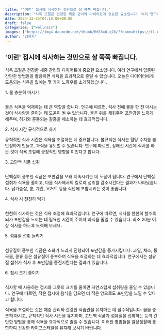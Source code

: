 ```yaml
---
title: "'이런' 접시에 식사하는 것만으로 살 쭉쭉 빠집니다."
description: "식욕 조절은 건강한 체중 관리와 다이어트에 중요한 요소입니다. 여러 연구에서 입증된 간단한 방법들을 활용하면 식욕을 효과적으로 줄일 수 있습니다. 오늘은 다이어터에게 도움되는 식욕을 없애는 몇 가지 노하우를 소개하겠습니다."
date: 2024-12-25T04:18:00+09:00
draft: false
categories: ["wellness"]
images: ["https://img4.daumcdn.net/thumb/R658x0.q70/?fname=https://t1.daumcdn.net/news/202412/07/starpick/20241207144837436dmvd.webp", "https://img1.daumcdn.net/thumb/R658x0.q70/?fname=https://t1.daumcdn.net/news/202412/07/starpick/20241207144837642qyno.jpg", "https://img2.daumcdn.net/thumb/R658x0.q70/?fname=https://t1.daumcdn.net/news/202412/07/starpick/20241207144837898rmhw.jpg", "https://img3.daumcdn.net/thumb/R658x0.q70/?fname=https://t1.daumcdn.net/news/202412/07/starpick/20241207144838151ozkc.jpg", "https://img2.daumcdn.net/thumb/R658x0.q70/?fname=https://t1.daumcdn.net/news/202412/07/starpick/20241207144837242hrrd.jpg"]
author: "김현지"
---
```


<h2 >'이런' 접시에 식사하는 것만으로 살 쭉쭉 빠집니다.</h2> <p>식욕 조절은 건강한 체중 관리와 다이어트에 중요한 요소입니다. 여러 연구에서 입증된 간단한 방법들을 활용하면 식욕을 효과적으로 줄일 수 있습니다. 오늘은 다이어터에게 도움되는 식욕을 없애는 몇 가지 노하우를 소개하겠습니다.</p> <p>1. 물 충분히 마시기</p> <figure ><img src="https://img4.daumcdn.net/thumb/R658x0.q70/?fname=https://t1.daumcdn.net/news/202412/07/starpick/20241207144837436dmvd.webp" alt=""/></figure> <p>물은 식욕을 억제하는 데 큰 역할을 합니다. 연구에 따르면, 식사 전에 물을 한 잔 마시는 것이 식사량을 줄이는 데 도움이 될 수 있습니다. 물은 위를 채워주어 포만감을 느끼게 해주며, 허기와 혼동되는 갈증을 해소하는 데 효과적입니다.</p> <p>2. 식사 시간 규칙적으로 하기</p> <p>규칙적인 식사 시간은 식욕을 조절하는 데 중요합니다. 불규칙한 식사는 혈당 수치를 불안정하게 만들고, 과식을 유도할 수 있습니다. 연구에 따르면, 정해진 시간에 식사를 하는 것이 식욕 조절에 긍정적인 영향을 미친다고 합니다.</p> <p>3. 고단백 식품 섭취</p> <figure ><img src="https://img1.daumcdn.net/thumb/R658x0.q70/?fname=https://t1.daumcdn.net/news/202412/07/starpick/20241207144837642qyno.jpg" alt=""/></figure> <p>단백질이 풍부한 식품은 포만감을 오래 지속시키는 데 도움이 됩니다. 연구에서 단백질 섭취가 식욕을 줄이고, 다음 식사에서의 칼로리 섭취를 감소시킨다는 결과가 나타났습니다. 닭가슴살, 콩, 계란, 요거트 등을 식단에 포함시키는 것이 좋습니다.</p> <p>4. 식사 시 천천히 먹기</p> <figure ><img src="https://img2.daumcdn.net/thumb/R658x0.q70/?fname=https://t1.daumcdn.net/news/202412/07/starpick/20241207144837898rmhw.jpg" alt=""/></figure> <p>천천히 식사하는 것은 식욕 조절에 효과적입니다. 연구에 따르면, 식사를 천천히 할수록 뇌가 포만감을 느끼는 데 필요한 시간이 주어져 과식을 줄일 수 있습니다. 최소 20분 이상 식사를 하도록 노력해 보세요.</p> <p>5. 섬유질 섭취 늘리기</p> <figure ><img src="https://img3.daumcdn.net/thumb/R658x0.q70/?fname=https://t1.daumcdn.net/news/202412/07/starpick/20241207144838151ozkc.jpg" alt=""/></figure> <p>섬유질이 풍부한 식품은 소화가 느리게 진행되어 포만감을 증가시킵니다. 과일, 채소, 통곡물, 콩류 등은 섬유질이 풍부하여 식욕을 조절하는 데 효과적입니다. 연구에서는 섬유질 섭취가 식사 후 포만감을 증진시킨다는 결과가 있습니다.</p> <p>6. 접시 크기 줄이기</p> <figure ><img src="https://img2.daumcdn.net/thumb/R658x0.q70/?fname=https://t1.daumcdn.net/news/202412/07/starpick/20241207144837242hrrd.jpg" alt=""/></figure> <p>식사할 때 사용하는 접시와 그릇의 크기를 줄이면 자연스럽게 섭취량을 줄일 수 있습니다. 연구에 따르면, 작은 접시에 음식을 담으면 더 적은 양으로도 포만감을 느낄 수 있다고 합니다.</p> <p>식욕을 조절하는 것은 체중 관리와 건강한 식습관을 유지하는 데 필수적입니다. 물을 충분히 마시고, 규칙적인 식사 시간을 유지하며, 고단백 식품과 섬유질을 섭취하는 등의 간단한 방법을 통해 식욕을 효과적으로 줄일 수 있습니다. 이러한 방법들을 일상생활에 통합하여 건강한 라이프스타일을 유지해 보시기 바랍니다.</p>